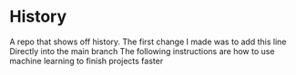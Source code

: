# History
A repo that shows off history.
The first change I made was to add this line
  Directly into the main branch
The following instructions are how to use machine learning to finish projects faster